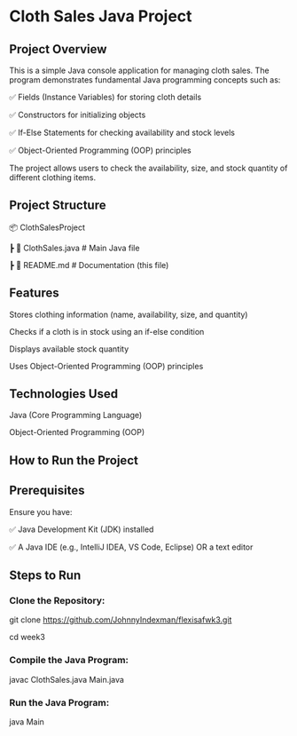 # Cloth Sales Java Project
## Project Overview

This is a simple Java console application for managing cloth sales. The program demonstrates fundamental Java programming concepts such as:

✅ Fields (Instance Variables) for storing cloth details

✅ Constructors for initializing objects

✅ If-Else Statements for checking availability and stock levels

✅ Object-Oriented Programming (OOP) principles

The project allows users to check the availability, size, and stock quantity of different clothing items.

## Project Structure

📦 ClothSalesProject

 ┣ 📜 ClothSales.java  # Main Java file
 
 ┣ 📜 README.md        # Documentation (this file)
 
## Features
 Stores clothing information (name, availability, size, and quantity)
 
 Checks if a cloth is in stock using an if-else condition
 
 Displays available stock quantity
 
 Uses Object-Oriented Programming (OOP) principles

## Technologies Used
Java (Core Programming Language)

Object-Oriented Programming (OOP)

## How to Run the Project
## Prerequisites

Ensure you have:

✅ Java Development Kit (JDK) installed

✅ A Java IDE (e.g., IntelliJ IDEA, VS Code, Eclipse) OR a text editor

## Steps to Run

### Clone the Repository:
git clone https://github.com/JohnnyIndexman/flexisafwk3.git

cd week3

### Compile the Java Program:
javac ClothSales.java Main.java

### Run the Java Program:

java Main
